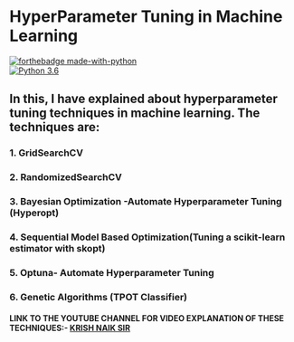 # HyperParameter Tuning in Machine Learning

[![forthebadge made-with-python](http://ForTheBadge.com/images/badges/made-with-python.svg)](https://www.python.org/)                 
[![Python 3.6](https://img.shields.io/badge/python-3.6-blue.svg)](https://www.python.org/downloads/release/python-360/) 

## In this, I have explained about hyperparameter tuning techniques in machine learning. The techniques are:

### 1. GridSearchCV
### 2. RandomizedSearchCV
### 3. Bayesian Optimization -Automate Hyperparameter Tuning (Hyperopt)
### 4. Sequential Model Based Optimization(Tuning a scikit-learn estimator with skopt)
### 5. Optuna- Automate Hyperparameter Tuning
### 6. Genetic Algorithms (TPOT Classifier)


#### LINK TO THE YOUTUBE CHANNEL FOR VIDEO EXPLANATION OF THESE TECHNIQUES:- [KRISH NAIK SIR](https://www.youtube.com/playlist?list=PLZoTAELRMXVPUyxuK8AphGMuIJHTyuWna)
